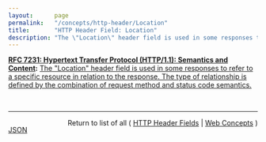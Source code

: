 ```yaml
---
layout:      page
permalink:   "/concepts/http-header/Location"
title:       "HTTP Header Field: Location"
description: "The \"Location\" header field is used in some responses to refer to a specific resource in relation to the response. The type of relationship is defined by the combination of request method and status code semantics."
---
```


**[RFC 7231: Hypertext Transfer Protocol (HTTP/1.1): Semantics and Content](/specs/IETF/RFC/7231 "The Hypertext Transfer Protocol (HTTP) is an application-level protocol for distributed, collaborative, hypertext information systems. This document defines the semantics of HTTP/1.1 messages as expressed by request methods, request header fields, response status codes, and response header fields, along with the payload of messages (metadata and body content) and mechanisms for content negotiation."):** [The "Location" header field is used in some responses to refer to a specific resource in relation to the response. The type of relationship is defined by the combination of request method and status code semantics.](http://tools.ietf.org/html/rfc7231#section-7.1.2 "Read documentation for HTTP Header Field &#34;Location&#34;")

<br/>
<hr/>

<p style="float : left"><a href="./Location.json" title="JSON representing this particular Web Concept value">JSON</a></p>
<p style="text-align: right">Return to list of all ( <a href="../http-headers">HTTP Header Fields</a> | <a href="../">Web Concepts</a> )</p>
